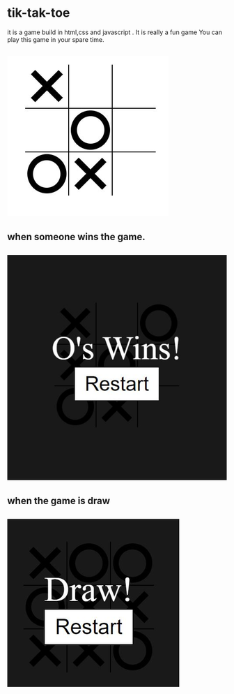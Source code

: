 # tik-tak-toe
it is a game build in html,css and javascript . It is really a fun game
You can play this game in your spare time.

![game_play](tik%20tak%20toe.1.JPG)
---
## when someone wins the game.

![winning](o%20win's.JPG)
---
## when the game is draw
![draw](draw.JPG)
---
